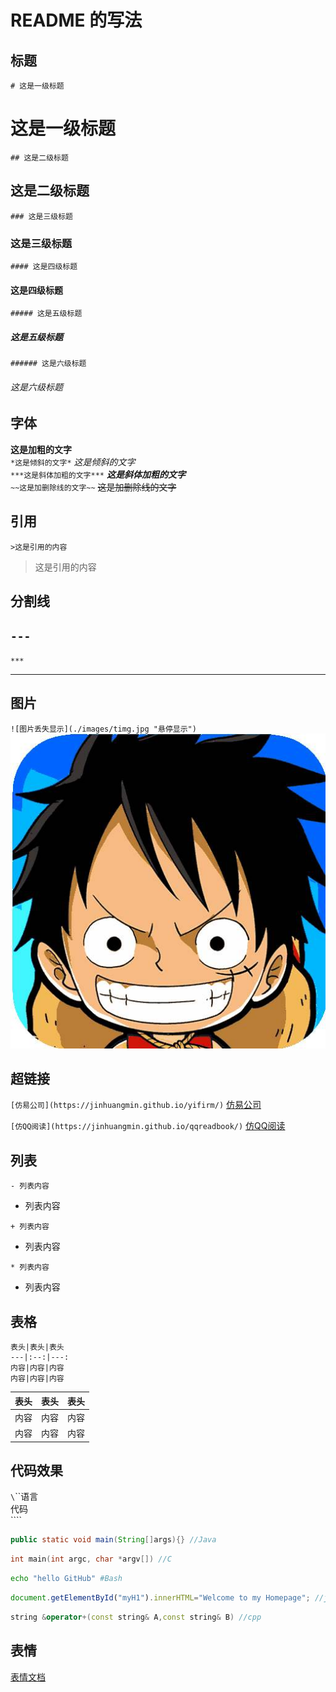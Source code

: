 # README 的写法

## 标题

`# 这是一级标题` 
# 这是一级标题 
`## 这是二级标题` 
## 这是二级标题
`### 这是三级标题`
### 这是三级标题
`#### 这是四级标题`
#### 这是四级标题
`##### 这是五级标题`
##### 这是五级标题
`###### 这是六级标题`
###### 这是六级标题

## 字体

**这是加粗的文字**
<br/>
`*这是倾斜的文字*`
*这是倾斜的文字*
<br/>
`***这是斜体加粗的文字***`
***这是斜体加粗的文字***
<br/>
`~~这是加删除线的文字~~`
~~这是加删除线的文字~~

## 引用
`>这是引用的内容`
>这是引用的内容

## 分割线

`---`
---
`***`
***

## 图片
`![图片丢失显示](./images/timg.jpg "悬停显示")`
![图片丢失显示](./images/timg.jpg "悬停显示")

## 超链接
`[仿易公司](https://jinhuangmin.github.io/yifirm/)`
[仿易公司](https://jinhuangmin.github.io/yifirm/)
<br/>

`[仿QQ阅读](https://jinhuangmin.github.io/qqreadbook/)`
[仿QQ阅读](https://jinhuangmin.github.io/qqreadbook/)

## 列表

`- 列表内容`
- 列表内容

`+ 列表内容`
+ 列表内容

`* 列表内容`
* 列表内容

## 表格
```
表头|表头|表头
---|:--:|---:
内容|内容|内容
内容|内容|内容
```

表头|表头|表头
---|:--:|---:
内容|内容|内容
内容|内容|内容

## 代码效果
`\`\`\`语言
<br/>
代码
<br/>
\`\`\``

```Java
public static void main(String[]args){} //Java
```
```c
int main(int argc, char *argv[]) //C
```
```Bash
echo "hello GitHub" #Bash
```
```javascript
document.getElementById("myH1").innerHTML="Welcome to my Homepage"; //javascipt
```
```cpp
string &operator+(const string& A,const string& B) //cpp
```

## 表情
[表情文档](https://github.com/jinhuangmin/README/blob/master/emoji.md)